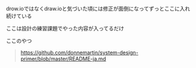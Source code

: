 drow.ioではなくdraw.ioと気づいた頃には修正が面倒になってずっとここに入れ続けている

ここは設計の練習課題でやった内容が入ってるだけ

ここのやつ

> https://github.com/donnemartin/system-design-primer/blob/master/README-ja.md
